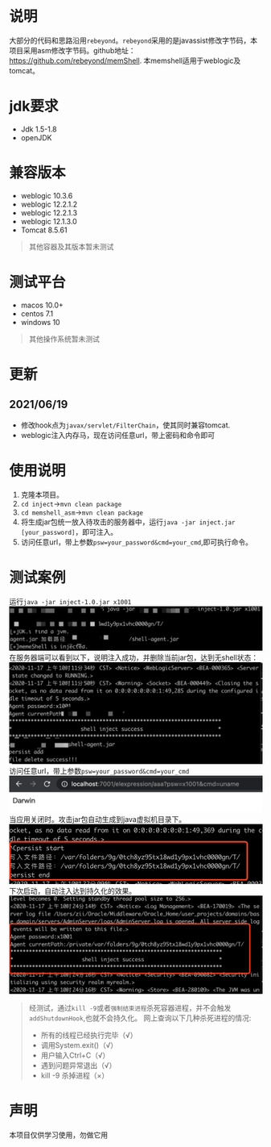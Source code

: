 # 说明
大部分的代码和思路沿用`rebeyond`。`rebeyond`采用的是javassist修改字节码，本项目采用asm修改字节码。github地址：https://github.com/rebeyond/memShell.
本memshell适用于weblogic及tomcat。

# jdk要求
* Jdk 1.5-1.8
* openJDK

# 兼容版本
* weblogic 10.3.6
* weblogic 12.2.1.2
* weblogic 12.2.1.3
* weblogic 12.1.3.0
* Tomcat 8.5.61
>其他容器及其版本暂未测试

# 测试平台
* macos 10.0+
* centos 7.1
* windows 10
>其他操作系统暂未测试

# 更新
## 2021/06/19
* 修改hook点为`javax/servlet/FilterChain`，使其同时兼容tomcat.
* weblogic注入内存马，现在访问任意url，带上密码和命令即可

# 使用说明
1. 克隆本项目。
2. `cd inject`->`mvn clean package`
3. `cd memshell_asm`->`mvn clean package`
4. 将生成jar包统一放入待攻击的服务器中，运行`java -jar inject.jar [your_password]`，即可注入。
5. 访问任意url，带上参数`psw=your_password&cmd=your_cmd`,即可执行命令。
# 测试案例
运行`java -jar inject-1.0.jar x1001`
![java](./img/java.png)
在服务器端可以看到以下，说明注入成功，并删除当前jar包，达到无shell状态：
![server](./img/server.png)
访问任意url，带上参数`psw=your_password&cmd=your_cmd`
![request](./img/request.png)
当应用关闭时。攻击jar包自动生成到java虚拟机目录下。
![persist](./img/persist.png)
下次启动，自动注入达到持久化的效果。
![persist2](./img/persist2.png)

> 经测试，通过`kill -9`或者`强制结束进程`杀死容器进程，并不会触发`addShutdownHook`,也就不会持久化。
>网上查询以下几种杀死进程的情况:
>* 所有的线程已经执行完毕（√）
>* 调用System.exit()（√）
>* 用户输入Ctrl+C（√）
>* 遇到问题异常退出（√）
>* kill -9 杀掉进程（×）

# 声明
本项目仅供学习使用，勿做它用







